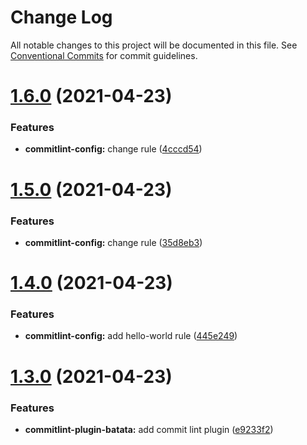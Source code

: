 # Change Log

All notable changes to this project will be documented in this file.
See [Conventional Commits](https://conventionalcommits.org) for commit guidelines.

# [1.6.0](https://github.com/zeyuri/js-ts-monorepos/compare/v1.5.0...v1.6.0) (2021-04-23)


### Features

* **commitlint-config:** change rule ([4cccd54](https://github.com/zeyuri/js-ts-monorepos/commit/4cccd54dba0d9fc6dab1424f4e49cf0f465fffa6))





# [1.5.0](https://github.com/zeyuri/js-ts-monorepos/compare/v1.4.0...v1.5.0) (2021-04-23)


### Features

* **commitlint-config:** change rule ([35d8eb3](https://github.com/zeyuri/js-ts-monorepos/commit/35d8eb38880f050a5a9360bc03dfe1ab49717bd2))





# [1.4.0](https://github.com/zeyuri/js-ts-monorepos/compare/v1.3.0...v1.4.0) (2021-04-23)


### Features

* **commitlint-config:** add hello-world rule ([445e249](https://github.com/zeyuri/js-ts-monorepos/commit/445e249f02bc4f13df754325312725cbd38ff4e3))





# [1.3.0](https://github.com/zeyuri/js-ts-monorepos/compare/v1.2.0...v1.3.0) (2021-04-23)


### Features

* **commitlint-plugin-batata:** add commit lint plugin ([e9233f2](https://github.com/zeyuri/js-ts-monorepos/commit/e9233f2ff5e7af2a1a2717ef617cb481c60248bd))
